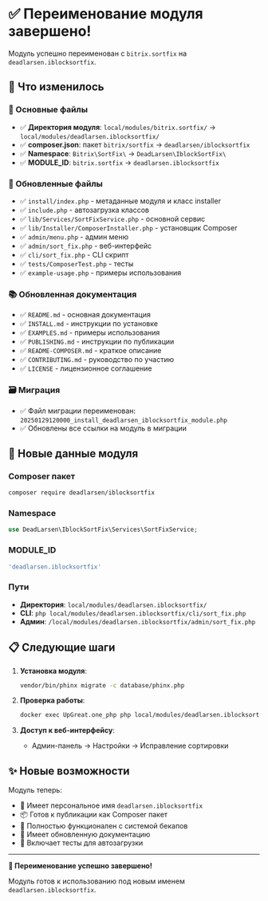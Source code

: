 # ✅ Переименование модуля завершено!

Модуль успешно переименован с `bitrix.sortfix` на `deadlarsen.iblocksortfix`.

## 📝 Что изменилось

### 🔧 Основные файлы
- ✅ **Директория модуля**: `local/modules/bitrix.sortfix/` → `local/modules/deadlarsen.iblocksortfix/`
- ✅ **composer.json**: пакет `bitrix/sortfix` → `deadlarsen/iblocksortfix`
- ✅ **Namespace**: `Bitrix\SortFix\` → `DeadLarsen\IblockSortFix\`
- ✅ **MODULE_ID**: `bitrix.sortfix` → `deadlarsen.iblocksortfix`

### 📁 Обновленные файлы
- ✅ `install/index.php` - метаданные модуля и класс installer
- ✅ `include.php` - автозагрузка классов
- ✅ `lib/Services/SortFixService.php` - основной сервис
- ✅ `lib/Installer/ComposerInstaller.php` - установщик Composer
- ✅ `admin/menu.php` - админ меню
- ✅ `admin/sort_fix.php` - веб-интерфейс
- ✅ `cli/sort_fix.php` - CLI скрипт
- ✅ `tests/ComposerTest.php` - тесты
- ✅ `example-usage.php` - примеры использования

### 📚 Обновленная документация
- ✅ `README.md` - основная документация
- ✅ `INSTALL.md` - инструкции по установке
- ✅ `EXAMPLES.md` - примеры использования
- ✅ `PUBLISHING.md` - инструкции по публикации
- ✅ `README-COMPOSER.md` - краткое описание
- ✅ `CONTRIBUTING.md` - руководство по участию
- ✅ `LICENSE` - лицензионное соглашение

### 🗃️ Миграция
- ✅ Файл миграции переименован: `20250129120000_install_deadlarsen_iblocksortfix_module.php`
- ✅ Обновлены все ссылки на модуль в миграции

## 🚀 Новые данные модуля

### Composer пакет
```bash
composer require deadlarsen/iblocksortfix
```

### Namespace
```php
use DeadLarsen\IblockSortFix\Services\SortFixService;
```

### MODULE_ID
```php
'deadlarsen.iblocksortfix'
```

### Пути
- **Директория**: `local/modules/deadlarsen.iblocksortfix/`
- **CLI**: `php local/modules/deadlarsen.iblocksortfix/cli/sort_fix.php`
- **Админ**: `/local/modules/deadlarsen.iblocksortfix/admin/sort_fix.php`

## 📋 Следующие шаги

1. **Установка модуля**:
   ```bash
   vendor/bin/phinx migrate -c database/phinx.php
   ```

2. **Проверка работы**:
   ```bash
   docker exec UpGreat.one_php php local/modules/deadlarsen.iblocksortfix/cli/sort_fix.php help
   ```

3. **Доступ к веб-интерфейсу**:
   - Админ-панель → Настройки → Исправление сортировки

## ✨ Новые возможности

Модуль теперь:
- 🎯 Имеет персональное имя `deadlarsen.iblocksortfix`
- 📦 Готов к публикации как Composer пакет
- 🔧 Полностью функционален с системой бекапов
- 📖 Имеет обновленную документацию
- 🧪 Включает тесты для автозагрузки

---

**🎉 Переименование успешно завершено!**

Модуль готов к использованию под новым именем `deadlarsen.iblocksortfix`. 